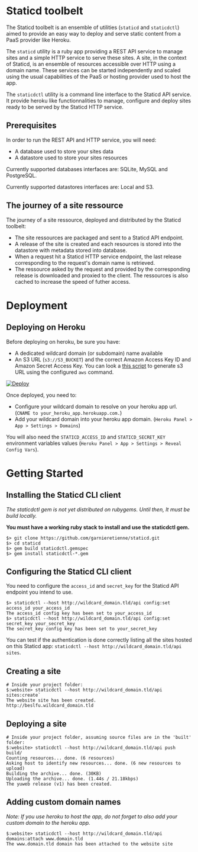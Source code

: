 # Staticd toolbelt

The Staticd toolbelt is an ensemble of utilities (`staticd` and `staticdctl`)
aimed to provide an easy way to deploy and serve static content from a PaaS
provider like Heroku.

The `staticd` utility is a ruby app providing a REST API service to manage sites
and a simple HTTP service to serve these sites. A site, in the context of
Staticd, is an ensemble of resources accessible over HTTP using a domain name.
These services can be started independently and scaled using the usual
capabilities of the PaaS or hosting provider used to host the app.

The `staticdctl` utility is a command line interface to the Staticd API service.
It provide heroku like functionnalities to manage, configure and deploy sites
ready to be served by the Staticd HTTP service.

## Prerequisites

In order to run the REST API and HTTP service, you will need:
* A database used to store your sites data
* A datastore used to store your sites resources

Currently supported databases interfaces are: SQLite, MySQL and PostgreSQL.

Currently supported datastores interfaces are: Local and S3.

## The journey of a site ressource

The journey of a site ressource, deployed and distributed by the Staticd
toolbelt:

* The site ressources are packaged and sent to a Staticd API endpoint.
* A release of the site is created and each resources is stored into the
  datastore with metadata stored into database.
* When a request hit a Staticd HTTP service endpoint, the last release
  corresponding to the request's domain name is retrieved.
* The ressource asked by the request and provided by the corresponding release
  is downloaded and proxied to the client. The ressources is also cached to
  increase the speed of futher access.

# Deployment

## Deploying on Heroku

Before deploying on heroku, be sure you have:
* A dedicated wildcard domain (or subdomain) name available
* An S3 URL (`s3://S3_BUCKET`) and the correct Amazon Access Key ID and Amazon
  Secret Access Key.
  You can look a [this script](https://github.com/garnieretienne/s3build) to
  generate s3 URL using the configured `aws` command.

[![Deploy](https://www.herokucdn.com/deploy/button.png)](https://heroku.com/deploy)

Once deployed, you need to:

* Configure your wildcard domain to resolve on your heroku app url.
  (`CNAME to your_heroku_app.herokuapp.com.`)
* Add your wildcard domain into your heroku app domain.
  (`Heroku Panel > App > Settings > Domains`)

You will also need the `STATICD_ACCESS_ID` and `STATICD_SECRET_KEY`
environment variables values
(`Heroku Panel > App > Settings > Reveal Config Vars`).

# Getting Started

## Installing the Staticd CLI client

_The staticdctl gem is not yet distributed on rubygems. Until then, It must be
build locally._

**You must have a working ruby stack to install and use the staticdctl gem.**

```
$> git clone https://github.com/garnieretienne/staticd.git
$> cd staticd
$> gem build staticdctl.gemspec
$> gem install staticdctl-*.gem
```

## Configuring the Staticd CLI client

You need to configure the `access_id` and `secret_key` for the Staticd API
endpoint you intend to use.

```
$> staticdctl --host http://wildcard_domain.tld/api config:set access_id your_access_id
The access_id config key has been set to your_access_id
$> staticdctl --host http://wildcard_domain.tld/api config:set secret_key your_secret_key
The secret_key config key has been set to your_secret_key
```

You can test if the authentication is done correctly listing all the sites
hosted on this Staticd app:
`staticdctl --host http://wildcard_domain.tld/api sites`.

## Creating a site

```
# Inside your project folder:
$:website> staticdctl --host http://wildcard_domain.tld/api sites:create`
The website site has been created.
http://beslfu.wildcard_domain.tld
```

## Deploying a site

```
# Inside your project folder, assuming source files are in the 'built' folder:
$:website> staticdctl --host http://wildcard_domain.tld/api push build/
Counting resources... done. (6 resources)
Asking host to identify new resources... done. (6 new resources to upload)
Building the archive... done. (30KB)
Uploading the archive... done. (1.44s / 21.18kbps)
The yuweb release (v1) has been created.
```

## Adding custom domain names

_Note: If you use heroku to host the app, do not forget to also add your custom
domain to the heroku app._

```
$:website> staticdctl --host http://wildcard_domain.tld/api domains:attach www.domain.tld
The www.domain.tld domain has been attached to the website site
```
